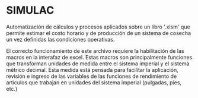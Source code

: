 # SIMULAC
Automatización de cálculos y procesos aplicados sobre un libro '.xlsm' que permite estimar el costo horario y de producción de un sistema de cosecha un vez definidas las condiciones operativas. 

El correcto funcionamiento de este archivo requiere la habilitación de las macros en la interafaz de excel. Estas macros son principalmente funciones que transforman unidades de medida entre el sistema imperial y el sistema métrico decimal. Esta medida está pensada para facilitar la aplicación, revisión e ingreso de las variables de las funciones de rendimiento de artículos que trabajan en unidades del sistema imperial (pulgadas, pies, etc.) 
